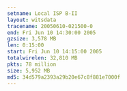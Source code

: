 ```yaml
---
setname: Local ISP B-II
layout: witsdata
tracename: 20050610-021500-0
end: Fri Jun 10 14:30:00 2005
gzsize: 3,578 MB
len: 0:15:00
start: Fri Jun 10 14:15:00 2005
totalwirelen: 32,810 MB
pkts: 78 million
size: 5,952 MB
md5: 34d579a2393a29b20e67c8f881e7000f
---
```

